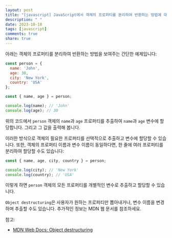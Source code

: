 ```yaml
---
layout: post
title: "[javascript] JavaScript에서 객체의 프로퍼티를 분리하여 반환하는 방법에 대해 알려주세요."
description: " "
date: 2023-10-18
tags: [javascript]
comments: true
share: true
---
```


아래는 객체의 프로퍼티를 분리하여 반환하는 방법을 보여주는 간단한 예제입니다:

```javascript
const person = {
  name: 'John',
  age: 30,
  city: 'New York',
  country: 'USA'
};

const { name, age } = person;

console.log(name); // 'John'
console.log(age); // 30
```

위의 코드에서 `person` 객체의 `name`과 `age` 프로퍼티를 추출하여 `name`과 `age` 변수에 할당합니다. 그리고 그 값을 출력해 봅니다.

이러한 방식으로 객체의 필요한 프로퍼티를 선택적으로 추출하고 변수에 할당할 수 있습니다. 또한, 객체의 프로퍼티 이름과 변수 이름이 동일하다면, 한 줄에 여러 프로퍼티를 분리하여 할당할 수도 있습니다:

```javascript
const { name, age, city, country } = person;

console.log(city); // 'New York'
console.log(country); // 'USA'
```

이렇게 하면 `person` 객체의 모든 프로퍼티를 개별적인 변수로 추출하고 할당할 수 있습니다.

`Object destructuring`은 사용자가 원하는 프로퍼티만 뽑아내거나, 변수 이름을 변경하며 추출할 수도 있습니다. 추가적인 정보는 MDN 웹 문서를 참조하세요.

참고:
- [MDN Web Docs: Object destructuring](https://developer.mozilla.org/en-US/docs/Web/JavaScript/Reference/Operators/Destructuring_assignment#object_destructuring)